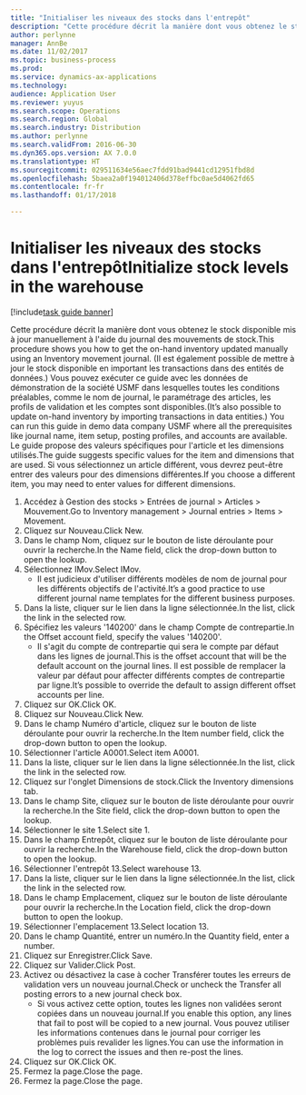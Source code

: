 ```yaml
---
title: "Initialiser les niveaux des stocks dans l'entrepôt"
description: "Cette procédure décrit la manière dont vous obtenez le stock disponible mis à jour manuellement à l'aide du journal des mouvements de stock."
author: perlynne
manager: AnnBe
ms.date: 11/02/2017
ms.topic: business-process
ms.prod: 
ms.service: dynamics-ax-applications
ms.technology: 
audience: Application User
ms.reviewer: yuyus
ms.search.scope: Operations
ms.search.region: Global
ms.search.industry: Distribution
ms.author: perlynne
ms.search.validFrom: 2016-06-30
ms.dyn365.ops.version: AX 7.0.0
ms.translationtype: HT
ms.sourcegitcommit: 029511634e56aec7fdd91bad9441cd12951fbd8d
ms.openlocfilehash: 5baea2a0f194012406d378effbc0ae5d4062fd65
ms.contentlocale: fr-fr
ms.lasthandoff: 01/17/2018

---
```

# <a name="initialize-stock-levels-in-the-warehouse"></a><span data-ttu-id="dcc11-103">Initialiser les niveaux des stocks dans l'entrepôt</span><span class="sxs-lookup"><span data-stu-id="dcc11-103">Initialize stock levels in the warehouse</span></span>

[!include[task guide banner](../../includes/task-guide-banner.md)]

<span data-ttu-id="dcc11-104">Cette procédure décrit la manière dont vous obtenez le stock disponible mis à jour manuellement à l'aide du journal des mouvements de stock.</span><span class="sxs-lookup"><span data-stu-id="dcc11-104">This procedure shows you how to get the on-hand inventory updated manually using an Inventory movement journal.</span></span> <span data-ttu-id="dcc11-105">(Il est également possible de mettre à jour le stock disponible en important les transactions dans des entités de données.) Vous pouvez exécuter ce guide avec les données de démonstration de la société USMF dans lesquelles toutes les conditions préalables, comme le nom de journal, le paramétrage des articles, les profils de validation et les comptes sont disponibles.</span><span class="sxs-lookup"><span data-stu-id="dcc11-105">(It’s also possible to update on-hand inventory by importing transactions in data entities.) You can run this guide in demo data company USMF where all the prerequisites like journal name, item setup, posting profiles, and accounts are available.</span></span> <span data-ttu-id="dcc11-106">Le guide propose des valeurs spécifiques pour l'article et les dimensions utilisés.</span><span class="sxs-lookup"><span data-stu-id="dcc11-106">The guide suggests specific values for the item and dimensions that are used.</span></span> <span data-ttu-id="dcc11-107">Si vous sélectionnez un article différent, vous devrez peut-être entrer des valeurs pour des dimensions différentes.</span><span class="sxs-lookup"><span data-stu-id="dcc11-107">If you choose a different item, you may need to enter values for different dimensions.</span></span>

1. <span data-ttu-id="dcc11-108">Accédez à Gestion des stocks > Entrées de journal > Articles > Mouvement.</span><span class="sxs-lookup"><span data-stu-id="dcc11-108">Go to Inventory management > Journal entries > Items > Movement.</span></span>
2. <span data-ttu-id="dcc11-109">Cliquez sur Nouveau.</span><span class="sxs-lookup"><span data-stu-id="dcc11-109">Click New.</span></span>
3. <span data-ttu-id="dcc11-110">Dans le champ Nom, cliquez sur le bouton de liste déroulante pour ouvrir la recherche.</span><span class="sxs-lookup"><span data-stu-id="dcc11-110">In the Name field, click the drop-down button to open the lookup.</span></span>
4. <span data-ttu-id="dcc11-111">Sélectionnez IMov.</span><span class="sxs-lookup"><span data-stu-id="dcc11-111">Select IMov.</span></span>
    * <span data-ttu-id="dcc11-112">Il est judicieux d'utiliser différents modèles de nom de journal pour les différents objectifs de l'activité.</span><span class="sxs-lookup"><span data-stu-id="dcc11-112">It’s a good practice to use different journal name templates for the different business purposes.</span></span>  
5. <span data-ttu-id="dcc11-113">Dans la liste, cliquer sur le lien dans la ligne sélectionnée.</span><span class="sxs-lookup"><span data-stu-id="dcc11-113">In the list, click the link in the selected row.</span></span>
6. <span data-ttu-id="dcc11-114">Spécifiez les valeurs '140200' dans le champ Compte de contrepartie.</span><span class="sxs-lookup"><span data-stu-id="dcc11-114">In the Offset account field, specify the values '140200'.</span></span>
    * <span data-ttu-id="dcc11-115">Il s'agit du compte de contrepartie qui sera le compte par défaut dans les lignes de journal.</span><span class="sxs-lookup"><span data-stu-id="dcc11-115">This is the offset account that will be the default account on the journal lines.</span></span> <span data-ttu-id="dcc11-116">Il est possible de remplacer la valeur par défaut pour affecter différents comptes de contrepartie par ligne.</span><span class="sxs-lookup"><span data-stu-id="dcc11-116">It’s possible to override the default to assign different offset accounts per line.</span></span>  
7. <span data-ttu-id="dcc11-117">Cliquez sur OK.</span><span class="sxs-lookup"><span data-stu-id="dcc11-117">Click OK.</span></span>
8. <span data-ttu-id="dcc11-118">Cliquez sur Nouveau.</span><span class="sxs-lookup"><span data-stu-id="dcc11-118">Click New.</span></span>
9. <span data-ttu-id="dcc11-119">Dans le champ Numéro d'article, cliquez sur le bouton de liste déroulante pour ouvrir la recherche.</span><span class="sxs-lookup"><span data-stu-id="dcc11-119">In the Item number field, click the drop-down button to open the lookup.</span></span>
10. <span data-ttu-id="dcc11-120">Sélectionner l'article A0001.</span><span class="sxs-lookup"><span data-stu-id="dcc11-120">Select item A0001.</span></span>
11. <span data-ttu-id="dcc11-121">Dans la liste, cliquer sur le lien dans la ligne sélectionnée.</span><span class="sxs-lookup"><span data-stu-id="dcc11-121">In the list, click the link in the selected row.</span></span>
12. <span data-ttu-id="dcc11-122">Cliquez sur l'onglet Dimensions de stock.</span><span class="sxs-lookup"><span data-stu-id="dcc11-122">Click the Inventory dimensions tab.</span></span>
13. <span data-ttu-id="dcc11-123">Dans le champ Site, cliquez sur le bouton de liste déroulante pour ouvrir la recherche.</span><span class="sxs-lookup"><span data-stu-id="dcc11-123">In the Site field, click the drop-down button to open the lookup.</span></span>
14. <span data-ttu-id="dcc11-124">Sélectionner le site 1.</span><span class="sxs-lookup"><span data-stu-id="dcc11-124">Select site 1.</span></span>
15. <span data-ttu-id="dcc11-125">Dans le champ Entrepôt, cliquez sur le bouton de liste déroulante pour ouvrir la recherche.</span><span class="sxs-lookup"><span data-stu-id="dcc11-125">In the Warehouse field, click the drop-down button to open the lookup.</span></span>
16. <span data-ttu-id="dcc11-126">Sélectionner l'entrepôt 13.</span><span class="sxs-lookup"><span data-stu-id="dcc11-126">Select warehouse 13.</span></span>
17. <span data-ttu-id="dcc11-127">Dans la liste, cliquer sur le lien dans la ligne sélectionnée.</span><span class="sxs-lookup"><span data-stu-id="dcc11-127">In the list, click the link in the selected row.</span></span>
18. <span data-ttu-id="dcc11-128">Dans le champ Emplacement, cliquez sur le bouton de liste déroulante pour ouvrir la recherche.</span><span class="sxs-lookup"><span data-stu-id="dcc11-128">In the Location field, click the drop-down button to open the lookup.</span></span>
19. <span data-ttu-id="dcc11-129">Sélectionner l'emplacement 13.</span><span class="sxs-lookup"><span data-stu-id="dcc11-129">Select location 13.</span></span>
20. <span data-ttu-id="dcc11-130">Dans le champ Quantité, entrer un numéro.</span><span class="sxs-lookup"><span data-stu-id="dcc11-130">In the Quantity field, enter a number.</span></span>
21. <span data-ttu-id="dcc11-131">Cliquez sur Enregistrer.</span><span class="sxs-lookup"><span data-stu-id="dcc11-131">Click Save.</span></span>
22. <span data-ttu-id="dcc11-132">Cliquez sur Valider.</span><span class="sxs-lookup"><span data-stu-id="dcc11-132">Click Post.</span></span>
23. <span data-ttu-id="dcc11-133">Activez ou désactivez la case à cocher Transférer toutes les erreurs de validation vers un nouveau journal.</span><span class="sxs-lookup"><span data-stu-id="dcc11-133">Check or uncheck the Transfer all posting errors to a new journal check box.</span></span>
    * <span data-ttu-id="dcc11-134">Si vous activez cette option, toutes les lignes non validées seront copiées dans un nouveau journal.</span><span class="sxs-lookup"><span data-stu-id="dcc11-134">If you enable this option, any lines that fail to post will be copied to a new journal.</span></span> <span data-ttu-id="dcc11-135">Vous pouvez utiliser les informations contenues dans le journal pour corriger les problèmes puis revalider les lignes.</span><span class="sxs-lookup"><span data-stu-id="dcc11-135">You can use the information in the log to correct the issues and then re-post the lines.</span></span>  
24. <span data-ttu-id="dcc11-136">Cliquez sur OK.</span><span class="sxs-lookup"><span data-stu-id="dcc11-136">Click OK.</span></span>
25. <span data-ttu-id="dcc11-137">Fermez la page.</span><span class="sxs-lookup"><span data-stu-id="dcc11-137">Close the page.</span></span>
26. <span data-ttu-id="dcc11-138">Fermez la page.</span><span class="sxs-lookup"><span data-stu-id="dcc11-138">Close the page.</span></span>

